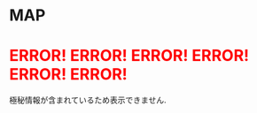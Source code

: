 # MAP
  
  
  
  
# <span style="color:red;">ERROR!  ERROR!  ERROR!  ERROR!  ERROR!  ERROR!</span>  

極秘情報が含まれているため表示できません.




